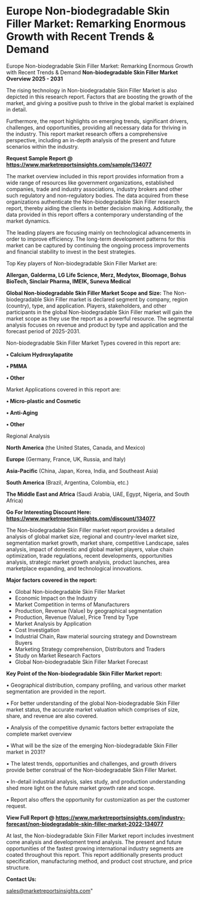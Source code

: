 # Europe Non-biodegradable Skin Filler Market: Remarking Enormous Growth with Recent Trends & Demand
Europe Non-biodegradable Skin Filler Market: Remarking Enormous Growth with Recent Trends & Demand
<Strong> Non-biodegradable Skin Filler Market Overview 2025 - 2031</strong>

The rising technology in Non-biodegradable Skin Filler Market is also depicted in this research report. Factors that are boosting the growth of the market, and giving a positive push to thrive in the global market is explained in detail.

Furthermore, the report highlights on emerging trends, significant drivers, challenges, and opportunities, providing all necessary data for thriving in the industry. This report market research offers a comprehensive perspective, including an in-depth analysis of the present and future scenarios within the industry.

<strong>Request Sample Report @ <a href=https://www.marketreportsinsights.com/sample/134077>https://www.marketreportsinsights.com/sample/134077</a></strong>

The market overview included in this report provides information from a wide range of resources like government organizations, established companies, trade and industry associations, industry brokers and other such regulatory and non-regulatory bodies. The data acquired from these organizations authenticate the Non-biodegradable Skin Filler research report, thereby aiding the clients in better decision making. Additionally, the data provided in this report offers a contemporary understanding of the market dynamics.

The leading players are focusing mainly on technological advancements in order to improve efficiency. The long-term development patterns for this market can be captured by continuing the ongoing process improvements and financial stability to invest in the best strategies.

Top Key players of Non-biodegradable Skin Filler Market are:

<strong>Allergan, Galderma, LG Life Science, Merz, Medytox, Bloomage, Bohus BioTech, Sinclair Pharma, IMEIK, Suneva Medical</strong>

<strong><b>Global Non-biodegradable Skin Filler Market Scope and Size:</b></strong>
The Non-biodegradable Skin Filler market is declared segment by company, region (country), type, and application. Players, stakeholders, and other participants in the global Non-biodegradable Skin Filler market will gain the market scope as they use the report as a powerful resource. The segmental analysis focuses on revenue and product by type and application and the forecast period of 2025-2031.

Non-biodegradable Skin Filler Market Types covered in this report are:

<strong>• Calcium Hydroxylapatite

• PMMA

• Other</strong>

Market Applications covered in this report are:

<strong>• Micro-plastic and Cosmetic

• Anti-Aging

• Other</strong> 

Regional Analysis

<strong>North America</strong> (the United States, Canada, and Mexico)

<strong>Europe</strong> (Germany, France, UK, Russia, and Italy)

<strong>Asia-Pacific</strong> (China, Japan, Korea, India, and Southeast Asia)

<strong>South America</strong> (Brazil, Argentina, Colombia, etc.)

<strong>The Middle East and Africa</strong> (Saudi Arabia, UAE, Egypt, Nigeria, and South Africa)

<strong>Go For Interesting Discount Here: <a href=https://www.marketreportsinsights.com/discount/134077>https://www.marketreportsinsights.com/discount/134077</a></strong>

The Non-biodegradable Skin Filler market report provides a detailed analysis of global market size, regional and country-level market size, segmentation market growth, market share, competitive Landscape, sales analysis, impact of domestic and global market players, value chain optimization, trade regulations, recent developments, opportunities analysis, strategic market growth analysis, product launches, area marketplace expanding, and technological innovations.

<strong><b>Major factors covered in the report:</b></strong>
<ul>
  <li>Global Non-biodegradable Skin Filler Market </li>
  <li>Economic Impact on the Industry</li>
  <li>Market Competition in terms of Manufacturers</li>
  <li>Production, Revenue (Value) by geographical segmentation</li>
  <li>Production, Revenue (Value), Price Trend by Type</li>
  <li>Market Analysis by Application</li>
  <li>Cost Investigation</li>
  <li>Industrial Chain, Raw material sourcing strategy and Downstream Buyers</li>
  <li>Marketing Strategy comprehension, Distributors and Traders</li>
  <li>Study on Market Research Factors</li>
  <li>Global Non-biodegradable Skin Filler Market Forecast</li>
</ul>

<strong><b>Key Point of the Non-biodegradable Skin Filler Market report:</b></strong>

• Geographical distribution, company profiling, and various other market segmentation are provided in the report.

• For better understanding of the global Non-biodegradable Skin Filler market status, the accurate market valuation which comprises of size, share, and revenue are also covered.

• Analysis of the competitive dynamic factors better extrapolate the complete market overview

• What will be the size of the emerging Non-biodegradable Skin Filler market in 2031?

• The latest trends, opportunities and challenges, and growth drivers provide better construal of the Non-biodegradable Skin Filler Market.

• In-detail industrial analysis, sales study, and production understanding shed more light on the future market growth rate and scope.

• Report also offers the opportunity for customization as per the customer request.

<strong><b>View Full Report @ <a href=https://www.marketreportsinsights.com/industry-forecast/non-biodegradable-skin-filler-market-2022-134077>https://www.marketreportsinsights.com/industry-forecast/non-biodegradable-skin-filler-market-2022-134077</a></b></strong>


At last, the Non-biodegradable Skin Filler Market report includes investment come analysis and development trend analysis. The present and future opportunities of the fastest growing international industry segments are coated throughout this report. This report additionally presents product specification, manufacturing method, and product cost structure, and price structure.

<strong>Contact Us:</strong>

sales@marketreportsinsights.com"
